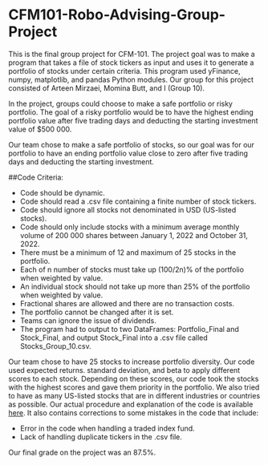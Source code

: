 # CFM101-Robo-Advising-Group-Project

This is the final group project for CFM-101. The project goal was to make a program that takes a file of stock tickers as input and uses it to generate a portfolio of stocks under certain criteria. This program used yFinance, numpy, matplotlib, and pandas Python modules. Our group for this project consisted of Arteen Mirzaei, Momina Butt, and I (Group 10).

In the project, groups could choose to make a safe portfolio or risky portfolio. The goal of a risky portfolio would be to have the highest ending portfolio value after five trading days and deducting the starting investment value of $500 000.

Our team chose to make a safe portfolio of stocks, so our goal was for our portfolio to have an ending portfolio value close to zero after five trading days and deducting the starting investment.

##Code Criteria:

- Code should be dynamic.
- Code should read a .csv file containing a finite number of stock tickers.
- Code should ignore all stocks not denominated in USD (US-listed stocks).
- Code should only include stocks with a minimum average monthly volume of 200 000 shares between January 1, 2022 and October 31, 2022.
- There must be a minimum of 12 and maximum of 25 stocks in the portfolio.
- Each of n number of stocks must take up (100/2n)% of the portfolio when weighted by value.
- An individual stock should not take up more than 25% of the portfolio when weighted by value.
- Fractional shares are allowed and there are no transaction costs.
- The portfolio cannot be changed after it is set.
- Teams can ignore the issue of dividends.
- The program had to output to two DataFrames: Portfolio_Final and Stock_Final, and output Stock_Final into a .csv file called Stocks_Group_10.csv.

Our team chose to have 25 stocks to increase portfolio diversity. Our code used expected returns. standard deviation, and beta to apply different scores to each stock. Depending on these scores, our code took the stocks with the highest scores and gave them priority in the portfolio. We also tried to have as many US-listed stocks that are in different industries or countries as possible. Our actual procedure and explanation of the code is available [here](https://github.com/avidave/CFM101-Robo-Advising-Group-Project/blob/fa26ccf04188edd96249508d2551e85a4461bc73/Team_10_Assignment%20(1).pdf). It also contains corrections to some mistakes in the code that include:
- Error in the code when handling a traded index fund.
- Lack of handling duplicate tickers in the .csv file.

Our final grade on the project was an 87.5%.
